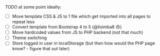 TODO at some point ideally:

- [ ] Move template CSS & JS to 1 file which get imported into all pages to repeat less
- [ ] Convert template from Bootstrap 4 to 5 (@lisimba8 😠)
- [ ] Move hardcoded values from JS to PHP backend (not that much)
- [ ] Theme switching
- [ ] Store logged in user in localStorage (but then how would the PHP page know? - figure that out later)
